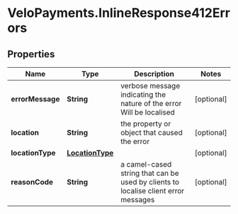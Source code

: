 # VeloPayments.InlineResponse412Errors

## Properties

Name | Type | Description | Notes
------------ | ------------- | ------------- | -------------
**errorMessage** | **String** | verbose message indicating the nature of the error Will be localised  | [optional] 
**location** | **String** | the property or object that caused the error | [optional] 
**locationType** | [**LocationType**](LocationType.md) |  | [optional] 
**reasonCode** | **String** | a camel-cased string that can be used by clients to localise client error messages | [optional] 


